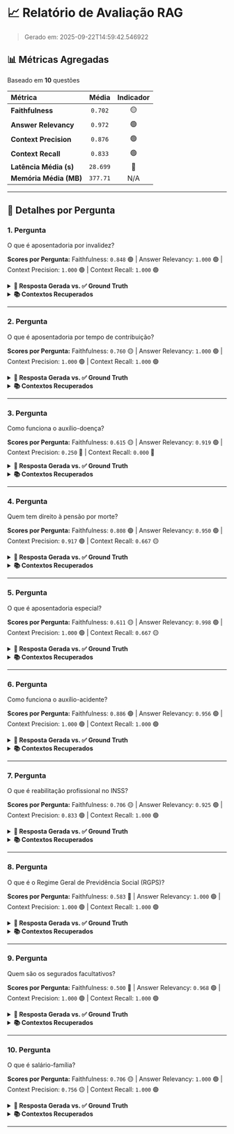 # 📈 Relatório de Avaliação RAG
> Gerado em: 2025-09-22T14:59:42.546922

## 📊 Métricas Agregadas
Baseado em **10** questões

| Métrica | Média | Indicador |
| :--- | :---: | :---: |
| **Faithfulness** | `0.702` | 🟡 |
| **Answer Relevancy** | `0.972` | 🟢 |
| **Context Precision** | `0.876` | 🟢 |
| **Context Recall** | `0.833` | 🟢 |
| **Latência Média (s)** | `28.699` | 🔴 |
| **Memória Média (MB)** | `377.71` | N/A |
---

## 🔬 Detalhes por Pergunta
### 1. Pergunta
O que é aposentadoria por invalidez?

**Scores por Pergunta:**
Faithfulness: `0.848` 🟢 | Answer Relevancy: `1.000` 🟢 | Context Precision: `1.000` 🟢 | Context Recall: `1.000` 🟢

<details>
<summary><strong>🤖 Resposta Gerada vs. ✅ Ground Truth</strong></summary>

**Resposta Gerada:**
> A Aposentadoria por Invalidez, também conhecida como Aposentadoria por Incapacidade Permanente, é um benefício concedido pelo INSS aos trabalhadores e segurados que sofrem de algum tipo de incapacidade permanente ou sem cura, que os impossibilite totalmente para qualquer trabalho ou atividade laborativa que lhes garanta a subsistência (Fonte: apostila_direito_previdenciario.pdf, Página: 40).
> 
> É o benefício concedido ao trabalhador que esteja incapaz de exercer qualquer atividade laborativa, por doença ou acidente, e que também não possa ser reabilitado em outra profissão, de acordo com a avaliação da perícia médica do INSS (Fonte: direito-previdenciario.pdf, Página: 16). A perícia médica do INSS considera o segurado total e definitivamente incapaz para o trabalho (Fonte: previdencia_social.pdf, Página: 10).
> 
> Conforme a base legal, a aposentadoria por invalidez, uma vez cumprida a carência exigida (quando for o caso), será devida ao segurado que, estando ou não em gozo de auxílio-doença, for considerado incapaz e insuscetível de reabilitação para o exercício de atividade que lhe garanta a subsistência, e ser-lhe-á paga enquanto permanecer nesta condição (Fonte: apostila_direito_previdenciario.pdf, Página: 40; Fonte: compilado.pdf, Página: 16).
> 
> **⚠️ Aviso Legal:** Esta resposta é gerada por uma inteligência artificial e baseia-se nos documentos fornecidos. Não constitui aconselhamento jurídico. Consulte sempre um profissional qualificado ou as fontes oficiais do governo para tomar decisões.

**Ground Truth:**
> A aposentadoria por invalidez, atualmente chamada de aposentadoria por incapacidade permanente, é o benefício concedido ao segurado do INSS que é considerado incapaz de forma total e definitiva para exercer qualquer atividade laboral, sem possibilidade de reabilitação em outra profissão. O benefício é integral e depende de avaliação médica pericial do INSS.
</details>

<details>
<summary><strong>📚 Contextos Recuperados</strong></summary>

- **Fonte:** `apostila_direito_previdenciario.pdf` (Página: 40)
> 44 
>  
>  
> 7.APOSENTADORIA 
> POR 
> INCAPACIDADE 
> PERMANENTE- 
> (APOSENTADORIA POR INVALIDEZ) 
>  
> A aposentadoria por incapacidade permanente tem como objetivo dar 
> suporte ao segurado do INSS que, como o próprio nome diz, está 
> incapacitado permanentemente para o labor. Em outras palavras, a 
> doença precisa ser irreversível. Este trabalhador terá o direito a pedir 
> esse tipo de aposentadoria caso se enquadre nos requisitos 
> solicitados. 
>  
> Conceito: 
>  
> A Aposentadoria por Invalidez ou Aposentadoria por Incapacidade Permanente, 
> é o benefício concedido pelo INSS aos trabalhadores e segurados que sofrem de 
> algum tipo de incapacidade permanente ou sem cura, que o impossibilite 
> totalmente para qualquer trabalho ou atividade laborativa que lhe garanta a sua 
> subsistência. 
>  
> Base Legal:  
> Arts. 42 a 47, da Seção V, da Subseção I, da Lei n.º 8.213/91. 
> Art. 42 A aposentadoria por invalidez, uma vez cumprida, quando for 
> o caso, a carência exigida, será devida ao segurado que, estando ou 
> não em gozo de auxílio-doença, for considerado incapaz e insusceptível 
> de reabilitação para o exercício de atividade que lhe garanta a 
> subsistência, e ser-lhe-á paga enquanto permanecer nesta condição. 
> §1ºA concessão de aposentadoria por invalidez dependerá da 
> verificação da condição de incapacidade mediante exame médico-
- **Fonte:** `previdencia_social.pdf` (Página: 10)
> 17
> Aposentadoria por invalidez
> Quando a perícia médica do INSS considera um segurado
> total e definitivamente incapaz para o trabalho – seja por mo-
> tivo de doença ou acidente – essa pessoa é aposentada por
> invalidez. Normalmente, o trabalhador recebe primeiro o auxí-
> lio-doença e, caso não tenha condições de retornar ao trabalho,
> tem direito à aposentadoria.
> O valor do benefício corresponde a 100% do salário-de-be-
> nefício, nunca inferior ao salário mínimo. O segurado especial
> (trabalhador rural) terá direito a um salário mínimo, se não contri-
> buiu facultativamente. O 13º salário (abono anual) é recebido com
> a renda mensal de novembro, paga no mês de dezembro.
> Quando o trabalhador necessita da assistência permanen-
> te de outra pessoa, sendo tal fato atestado pela perícia médi-
> ca, o valor da aposentadoria é aumentado em 25% a partir da
> data de entrada do requerimento.
> Para ter direito a essa aposentadoria, o segurado precisa
> ter contribuído para a Previdência Social por, no mínimo, 12
> meses, em caso de doença. Se a incapacidade for causada por
> acidente, não há carência.
> A doença ou lesão de que o segurado já for portador ao se
> filiar à Previdência Social não lhe dá direito ao benefício, salvo
> quando a incapacidade resultar do agravamento da enfermidade.
> O aposentado por invalidez deve passar por perícia médi-
> ca de dois em dois anos. A aposentadoria é suspensa quando
> o segurado recupera a capacidade e volta ao trabalho.
- **Fonte:** `direito-previdenciario.pdf` (Página: 16)
> É o benefício concedido ao trabalhador que esteja incapaz de 
> exercer qualquer atividade laborativa, por doença ou acidente, 
> e que também não possa ser reabilitado em outra profissão, de 
> acordo com a avaliação da perícia médica do INSS. Não tem direito 
> à aposentadoria por invalidez quem, ao se filiar à Previdência Social, 
> já tiver doença ou lesão que geraria o benefício, a não ser quando a 
> incapacidade resultar no agravamento da enfermidade.
> Além da incapacidade total e permanente para desenvolver qualquer 
> atividade laborativa, constatado por perícia médica, o trabalhador 
> tem que contribuir para a Previdência Social por no mínimo 12 
> meses. Esse prazo não será exigido em caso de acidente de qualquer 
> natureza ou de doença profissional ou do trabalho, desde que o 
> acidente ou doença ocorram após a filiação à Previdência Social.
> O valor da aposentadoria por invalidez corresponde a 100% do 
> salário benefício.
> O segurado especial (trabalhador rural) terá direito a 1 salário 
> mínimo, senão contribuiu facultativamente.
> 27.	Quais são os 
> requisitos que tenho que 
> cumprir para ter direito a 
> este benefício?
> 26.	O que é aposentadoria 
> por invalidez?
- **Fonte:** `compilado.pdf` (Página: 16)
> Seção V
> Dos Benefícios
> Subseção I
> Da Aposentadoria por Invalidez
>         Art. 42. A aposentadoria por invalidez, uma vez cumprida, quando for o caso, a carência exigida, será devida ao
> segurado que, estando ou não em gozo de auxílio-doença, for considerado incapaz e insusceptível de reabilitação para o
> exercício de atividade que lhe garanta a subsistência, e ser-lhe-á paga enquanto permanecer nesta condição.
>         § 1º A concessão de aposentadoria por invalidez dependerá da verificação da condição de incapacidade mediante
> exame médico-pericial a cargo da Previdência Social, podendo o segurado, às suas expensas, fazer-se acompanhar de
> médico de sua confiança.
>         § 1º-A. O exame médico-pericial previsto no § 1º deste artigo poderá ser realizado com o uso de tecnologia de
> telemedicina ou por análise documental conforme situações e requisitos definidos em regulamento.     (Incluído pela
> Lei nº 14.724, de 2023)
>         § 2º A doença ou lesão de que o segurado já era portador ao filiar-se ao Regime Geral de Previdência Social não lhe
> conferirá direito à aposentadoria por invalidez, salvo quando a incapacidade sobrevier por motivo de progressão ou
> 13/09/2025, 12:37
> L8213compilado
> https://www.planalto.gov.br/ccivil_03/leis/L8213compilado.htm
> 17/42
- **Fonte:** `direito-previdenciario.pdf` (Página: 12)
> Aposentadoria por idade
> Todos os segurados
> Aposentadoria por invalidez
> Todos os segurados
> Aposentadoria por
> tempo de contribuição
> Todos os segurados
> Aposentadoria especial
> Empregado, exceto o doméstico; trabalhador avulso e contribuinte indivi­
> dual quando cooperado filiado à cooperativa de trabalho ou produção.
> Auxílio-doença
> Todos os segurados
> Auxílio-acidente
> Empregado urbano e rural (empresa), empregado doméstico, trabalhador 
> avulso e segurado especial
> Auxílio-reclusão
> Dependentes do segurado do INSS preso em regime fechado ou semiaber­
> to, durante o período de reclusão ou detenção, cujo último salário recebi­
> do pelo trabalhador esteja dentro do limite previsto pela legislação.
> Pensão por morte
> Dependentes do segurado
> Salário-maternidade
> Todas as seguradas e os segurados que afastam de sua atividade, por 
> motivo de nascimento de filho, aborto não criminoso, adoção ou guarda 
> judicial para fins de adoção.
> Salário-família
> o empregado (inclusive o doméstico), o trabalhador avulso, o aposentado 
> por invalidez e o aposentado por idade que tenha renda menor ao valor 
> definido anualmente pelo Ministério da Previdência Social e que tenha 
> filho menor de 14 anos ou inválido. Caso a mãe e o pai sejam segurados, 
> ambos podem receber o benefício.
> Reabilitação profissional
> Todos os segurados
> 21.	Quais são os 
> benefícios da Previdência 
> social e quem tem direito?
</details>

---

### 2. Pergunta
O que é aposentadoria por tempo de contribuição?

**Scores por Pergunta:**
Faithfulness: `0.760` 🟡 | Answer Relevancy: `1.000` 🟢 | Context Precision: `1.000` 🟢 | Context Recall: `1.000` 🟢

<details>
<summary><strong>🤖 Resposta Gerada vs. ✅ Ground Truth</strong></summary>

**Resposta Gerada:**
> A aposentadoria por tempo de contribuição é o benefício pago aos segurados da previdência social, independente da idade, que comprovem carência (180 meses) e o tempo mínimo de contribuição exigido por lei (35 anos para homem e 30 anos para mulher), podendo ser integral ou proporcional, com ou sem incidência do fator previdenciário. Na legislação atual, não há idade mínima para que o trabalhador solicite o benefício. (Fonte: direito-previdenciario.pdf, Página: 19)
> 
> É também definida como o benefício concedido nos termos da Lei ao trabalhador segurado pelo Regime Geral da Previdência Social (RGPS) que leva em consideração o tempo que o mesmo efetivamente contribuiu para a Previdência Social. É devido ao cidadão que comprovar o tempo total de 35 anos de contribuição, se homem, ou 30 anos de contribuição, se mulher. (Fonte: apostila_direito_previdenciario.pdf, Página: 16)
> 
> **⚠️ Aviso Legal:** Esta resposta é gerada por uma inteligência artificial e baseia-se nos documentos fornecidos. Não constitui aconselhamento jurídico. Consulte sempre um profissional qualificado ou as fontes oficiais do governo para tomar decisões.

**Ground Truth:**
> A aposentadoria por tempo de contribuição é o benefício pago aos segurados da previdência social, independente da idade, que comprovem carência (180 meses) e o tempo mínimo de contribuição exigido por lei (35 anos homem e 30 anos mulher), podendo ser integral ou proporcional, com ou sem incidência do fator previdenciário. Na legislação atual não há idade mínima para que o trabalhador solicite o benefício.
</details>

<details>
<summary><strong>📚 Contextos Recuperados</strong></summary>

- **Fonte:** `direito-previdenciario.pdf` (Página: 19)
> A aposentadoria por tempo de contribuição é o benefício pago 
> aos segurados da previdência social, independente da idade, que 
> comprovem carência (180 meses) e o tempo mínimo de contribuição 
> exigido por lei (35 anos homem e 30 anos mulher), podendo ser integral 
> ou proporcional, com ou sem incidência do fator previdenciário. Na 
> legislação atual não há idade mínima para que o trabalhador solicite 
> o benefício.
> O Fator Previdenciário é um índice aplicável na renda mensal inicial 
> da aposentadoria por tempo de contribuição. Foi criado pela Lei 
> 9.876/99 e apresenta uma fórmula complexa que leva em conta o 
> tempo de contribuição, a idade e a expectativa de vida no momento 
> da aposentadoria. Após todos os cálculos e definição do salário de 
> benefício, multiplica-se o resultado pelo Fator Previdenciário. Se o 
> índice for menor que 1, funcionará como um redutor do benefício; se 
> o índice for maior que 1, funcionará como um majorador do benefício. 
> O resultado desta fórmula, na maioria das vezes gera uma inegável 
> redução na aposentadoria do brasileiro.
> 30. O que é 
> aposentadoria por tempo 
> de contribuição?
> 31.	O que é fator 
> previdenciário?
- **Fonte:** `apostila_direito_previdenciario.pdf` (Página: 16)
> 20 
>  
>  
> Por fim, também não há mais o descarte dos 20% menores salários de 
> contribuição. E isso acaba prejudicando a própria média salarial. 
>  
> 4.APOSENTADORIA POR TEMPO DE CONTRIBUIÇÃO 
>  
> A aposentadoria por tempo de contribuição é o benefício concedido nos termos 
> da Lei ao trabalhador segurado pelo Regime Geral da Previdência Social (RGPS) 
> o qual leva em consideração o tempo que o mesmo efetivamente contribuiu 
> para a Previdência Social.  
> Benefício devido ao cidadão que comprovar o tempo total de 35 anos de 
> contribuição, se homem, ou 30 anos de contribuição, se mulher.
- **Fonte:** `apostila_direito_previdenciario.pdf` (Página: 20)
> 24 
>  
>  
> Para haver um equilíbrio entre as aposentadorias existentes, o governo passou 
> a somar o tempo de contribuição do trabalhador com a idade que ele tiver, dessa 
> forma, você consegue a aposentadoria de forma integral.  
>  
>  
> Tabela de Pontuação 
>  
> Como funciona a aposentadoria por pontos?  
> Agora, sabemos que a aposentadoria por pontos é a soma simples da idade do 
> trabalhador e o tempo de contribuição.  
> Com a reforma, houve algumas mudanças na aposentadoria, então, a 
> quantidade de pontos varia conforme quando você cumpriu os requisitos 
> necessários.
- **Fonte:** `direito-previdenciario.pdf` (Página: 21)
> A aposentadoria por tempo de contribuição, aposentadoria por idade 
> ou aposentadoria especial são irreversíveis e irrenunciáveis: depois 
> que receber o primeiro pagamento, sacar o PIS ou o FGTS (o que ocorrer 
> primeiro), o segurado não poderá desistir do benefício. O trabalhador 
> não precisa sair do emprego para requerer a aposentadoria.
> 34.  Meu benefício 
> foi concedido posso 
> cancelar ou desistir 
> desta aposentadoria?
> A aposentadoria por tempo de contribuição para os professores que 
> comprovarem exclusivamente tempo de efetivo exercício de magistério 
> na educação básica, bem como em cursos de formação autorizados e 
> reconhecidos pelos Órgãos competentes do poder Executivo, Federal, 
> Estadual, Municipal ou do Distrito Federal, após completarem 30 anos 
> se homem, e 25 anos se mulher, independentemente da idade e desde 
> que cumprida a carência exigida para o benefício. Assim, eles têm 
> acrescido 5 pontos à soma da idade com o tempo de contribuição.
> 33.	 E como funciona 
> a aposentadoria dos 
> professores?
- **Fonte:** `apostila_direito_previdenciario.pdf` (Página: 10)
> 14 
>  
>  
> 3.APOSENTADORIA POR IDADE 
>  
> A aposentadoria por idade pode ser definida como o benefício concedido aos 
> segurados do INSS quando atingem uma idade pré-determinada para a 
> aposentadoria de acordo com a legislação previdenciária. 
> Antes da reforma era necessário cumprir a idade de 65 anos homens e 60 anos 
> mulheres, e 15 anos (180 meses) de contribuição. 
> Após a reforma essa idade mudou para 65 homens e 62 mulheres. 
> Portanto, quem cumpriu os requisitos da idade antes da reforma entrar em vigor 
> pode se aposentar com base na idade de 65 homens e 60 mulheres, quem 
> ingressou depois deve cumprir a nova idade. 
> Aqueles que se encontravam no trabalho antes da reforma e ainda não haviam 
> atingido os requisitos para a aposentadoria devem se submeter às novas regras 
> de transição. 
>  
> Quem tem direito à aposentadoria por idade? 
> Os segurados urbanos devem cumprir dois requisitos para ter direito à 
> aposentarem-se por Idade, que são: 
>  -idade + período de carência ou número de contribuições (mínimo de 180 
> meses). 
> Além dos trabalhadores que já haviam cumprido os requisitos anteriores, como 
> já dito, os que estavam trabalhando e ainda não tinham cumprido os requisitos 
> para a aposentadoria, terão que cumprir as seguintes regras de transição: 
> • 
> HOMENS = 65 anos de idade e 15 anos de tempo de contribuição. 
> • 
> MULHERES = 60 anos de idade +6 meses por ano, a partir de 2020, até atingir 62 anos 
> de idade, lá em 2023, e 15 anos de tempo de contribuição. 
> • 
> IMPORTANTE! ESSES REQUISITOS SERÃO APLICADOS AOS SEGURADOS FILIADOS AO 
> RGPS ANTES DA EC- 103/2019.
</details>

---

### 3. Pergunta
Como funciona o auxílio-doença?

**Scores por Pergunta:**
Faithfulness: `0.615` 🟡 | Answer Relevancy: `0.919` 🟢 | Context Precision: `0.250` 🔴 | Context Recall: `0.000` 🔴

<details>
<summary><strong>🤖 Resposta Gerada vs. ✅ Ground Truth</strong></summary>

**Resposta Gerada:**
> O auxílio-doença é um benefício pago ao segurado que é acometido por doença ou acidente de trabalho que o torne temporariamente incapaz para o seu trabalho habitual (Fonte: direito-previdenciario.pdf, Página: 24).
> 
> Para ter direito ao auxílio-doença, é necessário cumprir a carência mínima de 12 contribuições mensais, ter qualidade de segurado e que a incapacidade seja total ou parcial para o trabalho (Fonte: direito-previdenciario.pdf, Página: 24).
> 
> Este benefício pode ser solicitado pela Internet, no site www.previdencia.gov.br (Fonte: previdencia_social.pdf, Página: 22).
> 
> **⚠️ Aviso Legal:** Esta resposta é gerada por uma inteligência artificial e baseia-se nos documentos fornecidos. Não constitui aconselhamento jurídico. Consulte sempre um profissional qualificado ou as fontes oficiais do governo para tomar decisões.

**Ground Truth:**
> O auxílio-doença, atualmente denominado benefício por incapacidade temporária, é pago ao segurado do INSS que fica temporariamente incapaz para o trabalho em razão de doença ou acidente. Exige carência mínima de 12 contribuições mensais, salvo nos casos de acidente de qualquer natureza ou doenças especificadas em lei. A concessão depende de perícia médica do INSS e o valor é calculado com base no histórico de contribuições do trabalhador.
</details>

<details>
<summary><strong>📚 Contextos Recuperados</strong></summary>

- **Fonte:** `previdencia_social.pdf` (Página: 22)
> 29
> Alguns benefícios podem ser solicitados pela Internet
> (www.previdencia.gov.br). São eles: salário-maternidade, pensão
> por morte e auxílio-doença.
> Documentos necessários
> para solicitar benefícios
> O trabalhador deve apresentar documentos específicos
> para cada tipo de benefício. Contudo, existem documentos
> básicos que são exigidos em todos os casos:
> • Documento de identificação do segurado
> (Carteira de Identidade, Carteira de Trabalho
> ou outro documento oficial)
> • Carteira de Trabalho ou outro documento
> que comprove o exercício da atividade
> • Título de Eleitor, Certidão de Nascimento ou
> de Casamento
> • CPF
> • PIS/PASEP
> • Procuração (se for o caso)
> Para saber quais são os documentos necessários para
> cada tipo de benefício, ligue para 0800-78-0191 ou acesse
> www.previdencia.gov.br/segurado.asp.
- **Fonte:** `compilado.pdf` (Página: 9)
> a) na execução de ordem ou na realização de serviço sob a autoridade da empresa;
>         b) na prestação espontânea de qualquer serviço à empresa para lhe evitar prejuízo ou proporcionar proveito;
>         c) em viagem a serviço da empresa, inclusive para estudo quando financiada por esta dentro de seus planos para
> melhor capacitação da mão-de-obra, independentemente do meio de locomoção utilizado, inclusive veículo de
> propriedade do segurado;
> 13/09/2025, 12:37
> L8213compilado
> https://www.planalto.gov.br/ccivil_03/leis/L8213compilado.htm
> 10/42
- **Fonte:** `compilado.pdf` (Página: 32)
> Parágrafo único. Prescreve em cinco anos, a contar da data em que deveriam ter sido pagas, toda e qualquer ação
> para haver prestações vencidas ou quaisquer restituições ou diferenças devidas pela Previdência Social, salvo o direito
> dos menores, incapazes e ausentes, na forma do Código Civil.         (Incluído pela Lei nº 9.528, de 1997)
>         Art. 103-A.  O direito da Previdência Social de anular os atos administrativos de que decorram efeitos favoráveis
> para os seus beneficiários decai em dez anos, contados da data em que foram praticados, salvo comprovada má-fé.        
> (Incluído pela Lei nº 10.839, de 2004)  
>                §  1o    No caso de efeitos patrimoniais contínuos, o prazo decadencial contar-se-á da percepção do primeiro
> pagamento.        (Incluído pela Lei nº 10.839, de 2004)
>                §  2o    Considera-se exercício do direito de anular qualquer medida de autoridade administrativa que importe
> impugnação à validade do ato.         (Incluído pela Lei nº 10.839, de 2004)  
>         Art. 104. As ações referentes à prestação por acidente do trabalho prescrevem em 5 (cinco) anos, observado o
> disposto no art. 103 desta Lei, contados da data:
>         I - do acidente, quando dele resultar a morte ou a incapacidade temporária, verificada esta em perícia médica a
> cargo da Previdência Social; ou
>         II - em que for reconhecida pela Previdência Social, a incapacidade permanente ou o agravamento das seqüelas do
> acidente.
>                Art.  105. A apresentação de documentação incompleta não constitui motivo para recusa do requerimento de
> benefício.
> Art. 106.  A comprovação do exercício de atividade rural será feita, complementarmente à autodeclaração de que
> trata o § 2º e ao cadastro de que trata o § 1º, ambos do art. 38-B desta Lei, por meio de, entre outros:   (Redação dada
> pela Lei nº 13.846, de 2019)
>         I – contrato individual de trabalho ou Carteira de Trabalho e Previdência Social;        (Redação dada pela Lei nº
> 11.718, de 2008)
- **Fonte:** `direito-previdenciario.pdf` (Página: 24)
> Quando a soma dos tempos de atividade especial do trabalhador 
> não for suficiente para a concessão de aposentadoria especial, o 
> segurado poderá usar o tempo trabalhado em atividade especial 
> como período comum, para a concessão de qualquer benefício.
> Esse tempo de atividade especial deverá ser convertido para 
> atividade comum mediante aplicação de um multiplicador, que varia 
> de acordo com o sexo do beneficiário e o tipo da atividade especial 
> desenvolvida.
> Auxílio- doença é um benefício pago ao segurado acometido por 
> doença ou acidente de trabalho que o torne temporariamente 
> incapaz para o seu trabalho habitual.
> Para ter direito ao auxílio doença é necessário que tenha cumprido 
> a carência mínima de 12 contribuições mensais, ter qualidade de 
> segurado e que a incapacidade seja total ou parcial para o trabalho.
> 39.	
> O que é
> auxílio-doença?
- **Fonte:** `apostila_direito_previdenciario.pdf` (Página: 46)
> 50 
>  
>  
> REQUISITOS PARA TER ACESSO AO BENEFÍCIO: 
>  
> -Estar contribuindo para o INSS ou, estar no período de graça. 
> -Ter sofrido acidente ou, então, adquirido doença de qualquer natureza, 
> relacionados ou não ao trabalho; 
> -Redução parcial e permanente da capacidade para o trabalho; 
> -Relação entre o acidente sofrido e a redução da capacidade laboral, o chamado 
> nexo causal. 
>  
> Observação: Não há necessidade de cumprir período de carência para ter direito 
> ao Auxílio- Acidente. 
>  
>  
> Fora os acidentes de trabalho, as doenças adquiridas ao longo do tempo e 
> decorrentes do trabalho também irão garantir o direito ao Auxílio-Acidente. 
> A Lesão por Esforço Repetitivo (LER) é um exemplo clássico de doença do 
> trabalho.
</details>

---

### 4. Pergunta
Quem tem direito à pensão por morte?

**Scores por Pergunta:**
Faithfulness: `0.808` 🟢 | Answer Relevancy: `0.950` 🟢 | Context Precision: `0.917` 🟢 | Context Recall: `0.667` 🟡

<details>
<summary><strong>🤖 Resposta Gerada vs. ✅ Ground Truth</strong></summary>

**Resposta Gerada:**
> Os segurados que contribuem para a Previdência Social têm o direito de deixar uma pensão por morte aos seus dependentes (Fonte: apostila_direito_previdenciario.pdf, Página: 54). A pensão por morte é um benefício voltado para o amparo da família do trabalhador, desde que ele tivesse a qualidade de segurado na data do óbito e que as condições de dependência em relação ao segurado falecido sejam comprovadas (Fonte: direito-previdenciario.pdf, Página: 31).
> 
> Têm direito a esse benefício, nesta ordem:
> *   O marido, a mulher ou o(a) companheiro(a).
> *   Filho não emancipado e menor de 21 anos ou inválido de qualquer idade.
> *   Pai ou mãe.
> *   Irmão menor de 21 anos ou incapaz para o trabalho de qualquer idade.
> 
> O cônjuge divorciado ou separado judicialmente, os pais e os irmãos precisam provar a dependência econômica em relação ao segurado. A invalidez do dependente deverá ser comprovada pela perícia médica da Previdência Social (Fonte: previdencia_social.pdf, Página: 11).
> 
> **⚠️ Aviso Legal:** Esta resposta é gerada por uma inteligência artificial e baseia-se nos documentos fornecidos. Não constitui aconselhamento jurídico. Consulte sempre um profissional qualificado ou as fontes oficiais do governo para tomar decisões.

**Ground Truth:**
> A pensão por morte é o benefício pago pelo INSS aos dependentes do segurado falecido, aposentado ou não. Os principais dependentes são: cônjuge, companheiro(a), filhos menores de 21 anos ou inválidos/deficientes, e em alguns casos pais e irmãos que comprovem dependência econômica. O valor e a duração do benefício variam conforme a idade e condição do dependente, bem como o tempo de contribuição do segurado.
</details>

<details>
<summary><strong>📚 Contextos Recuperados</strong></summary>

- **Fonte:** `apostila_direito_previdenciario.pdf` (Página: 54)
> 58 
>  
>  
> 10.PENSÃO POR MORTE. 
>  
>  
>  
> Os segurados que contribuem para a Previdência Social têm o direito de deixar 
> uma pensão por morte aos seus dependentes.  
> Esse benefício envolve diversas regras e diferentes valores. 
>  
> Conceito: 
>  
> A pensão por morte é um benefício previdenciário pago pelo INSS (Instituto 
> Nacional do Seguro Social) aos dependentes de um trabalhador que morreu ou 
> que teve sua morte declarada pela Justiça, como ocorre em casos de 
> desaparecimento.  
> Vale tanto para quem já era aposentado quanto para quem ainda não era. 
>  
> Quem tem direito à pensão por morte?
- **Fonte:** `previdencia_social.pdf` (Página: 11)
> 18
> Pensão por morte
> Quando um trabalhador que contribui para a Previdência
> Social morre, a sua família recebe pensão por morte. Têm di-
> reito a esse benefício, nesta ordem, o marido, a mulher ou o(a)
> companheiro(a); filho não emancipado e menor de 21 anos ou
> inválido de qualquer idade; pai ou mãe; irmão menor de 21
> anos ou incapaz para o trabalho de qualquer idade.
> O cônjuge divorciado ou separado judicialmente, os pais
> e os irmãos precisam provar a dependência econômica em
> relação ao segurado. A invalidez do dependente deverá ser
> comprovada pela perícia médica da Previdência Social.
> O valor do benefício corresponde à aposentadoria que o
> segurado recebia ou teria o direito de receber caso se aposen-
> tasse por invalidez. A pensão deixada por trabalhadores rurais
> é de um salário mínimo. Não há carência para a concessão de
> pensão por morte, bastando que se comprove a qualidade de
> segurado.
> Se o trabalhador tiver mais de um dependente, a pensão
> é repartida em partes iguais entre todos. O benefício deixa de
> ser pago quando o pensionista morre, quando se emancipa ou
> completa 21 anos (no caso de filhos ou irmãos do segurado)
> ou quando acaba a invalidez (no caso de pensionista inválido).
> Quando um dependente perde o direito ao benefício, a sua
> parte é dividida entre os demais.
> A pensão por morte é devida a partir da data do falecimen-
> to do segurado, quando requerida até 30 dias após o falecimen-
> to; a partir da data de entrada do requerimento, quando solici-
> tada fora desse prazo; ou, em caráter provisório, a partir da
> decisão judicial, no caso da morte presumida do segurado.
- **Fonte:** `previdencia_social.pdf` (Página: 12)
> 19
> A pensão poderá ser concedida por morte presumida nos
> casos de desaparecimento do segurado em catástrofe, acidente
> ou desastre. Serão aceitos como prova do desaparecimento:
> boletim de ocorrência da Polícia, documento confirmando a pre-
> sença do segurado no local do desastre, noticiário dos meios de
> comunicação e outros semelhantes. Nesse caso, quem recebe a
> pensão terá de apresentar, de seis em seis meses, documento
> informando sobre o andamento do processo de desapareci-
> mento, até que seja emitida a certidão de óbito.
> Auxílio-doença
> Quando um comprometimento físico ou mental impede o
> segurado de trabalhar por mais de 15 dias seguidos, ele tem
> direito ao auxílio-doença. Para o empregado com carteira assi-
> nada, o benefício é devido a partir do 16º dia de impedimento,
> arcando a empresa com o pagamento dos primeiros 15 dias. O
> empregado doméstico e os demais segurados recebem da Pre-
> vidência Social desde o primeiro dia do impedimento.
> Para ter direito a esse benefício, o trabalhador deverá ter
> contribuído para a Previdência Social por, no mínimo, 12 me-
> ses. A carência não será exigida em caso de acidente de qual-
> quer natureza (no trabalho ou fora do trabalho) ou quando o
> segurado, após se filiar à Previdência Social, contrair alguma
> das doenças ou afecções especificadas na legislação.
> Quando o trabalhador perde a qualidade de segurado, é
> necessário que comprove pelo menos quatro novas contribui-
> ções para que as contribuições antigas sejam somadas, até
> completar o total das contribuições exigidas.
- **Fonte:** `direito-previdenciario.pdf` (Página: 31)
> Pensão por morte é um benefício voltado exclusivamente para o 
> amparo da família do trabalhador, quando ele morre, desde que, na 
> data do óbito tinha a qualidade de segurado. Devem ser comprovadas 
> as condições de dependência em relação ao segurado falecido. Não 
> há tempo mínimo de contribuição.
> 50. O que é pensão por 
> morte?
> Sim. Para a manutenção do auxílio reclusão é necessário que os 
> dependentes apresentem à previdência social, de 3 em 3 meses o 
> atestado de permanência carcerária.
> O benefício é cassado em caso de fuga, liberdade condicional, 
> transferência para prisão albergue ou cumprimento da pena em 
> regime aberto e pela morte do dependente.
> Se o segurado passará receber auxílio doença ou aposentadoria, 
> poderá optar pelo benefício mais vantajoso.
> 49.	Existe alguma 
> exigência legal para a 
> manutenção do auxílio-
> reclusão?
- **Fonte:** `compilado.pdf` (Página: 32)
> Parágrafo único. Prescreve em cinco anos, a contar da data em que deveriam ter sido pagas, toda e qualquer ação
> para haver prestações vencidas ou quaisquer restituições ou diferenças devidas pela Previdência Social, salvo o direito
> dos menores, incapazes e ausentes, na forma do Código Civil.         (Incluído pela Lei nº 9.528, de 1997)
>         Art. 103-A.  O direito da Previdência Social de anular os atos administrativos de que decorram efeitos favoráveis
> para os seus beneficiários decai em dez anos, contados da data em que foram praticados, salvo comprovada má-fé.        
> (Incluído pela Lei nº 10.839, de 2004)  
>                §  1o    No caso de efeitos patrimoniais contínuos, o prazo decadencial contar-se-á da percepção do primeiro
> pagamento.        (Incluído pela Lei nº 10.839, de 2004)
>                §  2o    Considera-se exercício do direito de anular qualquer medida de autoridade administrativa que importe
> impugnação à validade do ato.         (Incluído pela Lei nº 10.839, de 2004)  
>         Art. 104. As ações referentes à prestação por acidente do trabalho prescrevem em 5 (cinco) anos, observado o
> disposto no art. 103 desta Lei, contados da data:
>         I - do acidente, quando dele resultar a morte ou a incapacidade temporária, verificada esta em perícia médica a
> cargo da Previdência Social; ou
>         II - em que for reconhecida pela Previdência Social, a incapacidade permanente ou o agravamento das seqüelas do
> acidente.
>                Art.  105. A apresentação de documentação incompleta não constitui motivo para recusa do requerimento de
> benefício.
> Art. 106.  A comprovação do exercício de atividade rural será feita, complementarmente à autodeclaração de que
> trata o § 2º e ao cadastro de que trata o § 1º, ambos do art. 38-B desta Lei, por meio de, entre outros:   (Redação dada
> pela Lei nº 13.846, de 2019)
>         I – contrato individual de trabalho ou Carteira de Trabalho e Previdência Social;        (Redação dada pela Lei nº
> 11.718, de 2008)
</details>

---

### 5. Pergunta
O que é aposentadoria especial?

**Scores por Pergunta:**
Faithfulness: `0.611` 🟡 | Answer Relevancy: `0.998` 🟢 | Context Precision: `1.000` 🟢 | Context Recall: `0.667` 🟡

<details>
<summary><strong>🤖 Resposta Gerada vs. ✅ Ground Truth</strong></summary>

**Resposta Gerada:**
> A Aposentadoria Especial é o benefício previdenciário concedido ao trabalhador que exerce suas atividades laborais exposto a agentes nocivos, que podem causar algum prejuízo à sua saúde e integridade física ao longo do tempo. O benefício não sofre incidência do Fator Previdenciário (Fonte: apostila_direito_previdenciario.pdf, Página: 23).
> 
> Esse benefício é concedido às pessoas que trabalham em condições prejudiciais à saúde ou à integridade física (Fonte: previdencia_social.pdf, Página: 8).
> 
> **⚠️ Aviso Legal:** Esta resposta é gerada por uma inteligência artificial e baseia-se nos documentos fornecidos. Não constitui aconselhamento jurídico. Consulte sempre um profissional qualificado ou as fontes oficiais do governo para tomar decisões.

**Ground Truth:**
> A aposentadoria especial é o benefício concedido ao segurado que trabalhou exposto a condições prejudiciais à saúde ou à integridade física (como agentes químicos, físicos ou biológicos) durante 15, 20 ou 25 anos, conforme a atividade exercida. Esse benefício possibilita aposentadoria com tempo reduzido de contribuição, em razão da nocividade do ambiente de trabalho. Atualmente, após a reforma da previdência, podem existir regras de transição e sistema de pontos.
</details>

<details>
<summary><strong>📚 Contextos Recuperados</strong></summary>

- **Fonte:** `apostila_direito_previdenciario.pdf` (Página: 23)
> 27 
>  
>  
> 5.APOSENTADORIA ESPECIAL 
>  
> O que é a Aposentadoria Especial? 
>  
> A Aposentadoria Especial é o benefício previdenciário concedido ao trabalhador 
> que exerce suas atividades laborais exposto a agentes nocivos, que podem 
> causar algum prejuízo à sua saúde e integridade física ao longo do tempo. 
> O benefício não sofre incidência do Fator Previdenciário. 
>  
> Quem tem direito à Aposentadoria Especial? 
>  
> Todo trabalhador que comprovar que exerceu atividades laborativas com 
> exposição a algum agente nocivo definido pela legislação em vigor à época do 
> trabalho realizado, poderá fazer jus à Aposentadoria Especial. 
>  
> Requisitos da Aposentadoria Especial: 
>  
> -Exposição à Agentes Nocivos definidos em lei à época do exercício da atividade 
> laborativa; 
> -Carência; 
> -Tempo de Contribuição 
>  
> Da Carência: 
> A carência mínima exigida para a concessão do benefício é de 180 contribuições. 
> O trabalhador precisa também exercer sua atividade com exposição à agentes 
> nocivos por um determinado período de tempo. 
> O tempo de contribuição necessário pode ser:
- **Fonte:** `previdencia_social.pdf` (Página: 8)
> 15
> Aposentadoria especial
> Esse benefício é concedido às pessoas que trabalham em
> condições prejudiciais à saúde ou à integridade física. Para ter
> direito à aposentadoria especial, o trabalhador deverá com-
> provar a efetiva exposição a agentes químicos, físicos, biológi-
> cos ou à associação de agentes nocivos durante 15, 20 ou 25
> anos, dependendo do fator de risco envolvido.
> A perda da qualidade de segurado não é considerada para
> a concessão dessa aposentadoria, desde que cumpridos os de-
> mais requisitos.
> O benefício é concedido apenas aos trabalhadores com car-
> teira assinada (exceto os empregados domésticos), trabalhadores
> avulsos e contribuintes individuais filiados a uma cooperativa.
> O valor da aposentadoria especial corresponde a 100%
> do salário-de-benefício, não podendo ser inferior ao salário
> mínimo, com direito a 13º salário (abono anual), recebido com
> a renda mensal de novembro, paga no mês de dezembro.
> Para ter direito ao benefício, o trabalhador inscrito a par-
> tir de 25/7/1991 deverá comprovar no mínimo 180 contribui-
> ções mensais. Para os inscritos antes dessa data, a carência é
> de 138 contribuições em 2004 e seis a mais para cada ano, até
> 180 em 2011.
> A relação dos agentes nocivos químicos, físicos, biológi-
> cos e da associação de agentes prejudiciais à saúde ou à inte-
> gridade física que dão direito à aposentadoria especial consta
> do Anexo IV do Regulamento da Previdência Social.
> A comprovação da efetiva exposição a esses agentes deve
> ser feita em formulário denominado Perfil Profissiográfico
> Previdenciário (PPP), preenchido pela empresa com base em
- **Fonte:** `apostila_direito_previdenciario.pdf` (Página: 21)
> 25 
>  
>  
> Requisitos básicos: 
>   
> - Homem: 99 pontos + 1 ponto por ano, a partir de 2022- até o limite de 105 
> pontos- com, pelo menos, 35 anos de contribuição; 
> -Mulher: 89 pontos + 1 ponto por ano, a partir de 2022- até o limite de 100 
> pontos- com, pelo menos, 30 anos de contribuição. 
>  
> Se você completou 96/86 pontos (homem/mulher) até o dia 12/11/2019 com, 
> no mínimo 35/30 anos de contribuição (homem/mulher), você tem direito a 
> Aposentadoria por Pontos. 
>   
> Se você completou 96/86 pontos (homem/mulher) a partir do dia 13/11/2019 
> até 31/12/2019, também tem direito, mas, nesse caso, o que vai mudar é a 
> forma do cálculo.  
> Caso você não reuniu os pontos necessários até o dia 31/12/2019, você entrará 
> no aumento progressivo dos pontos trazidos pela Reforma.  
> Em 2020, a cada ano, passou a aumentar 1 ponto no requisito desta 
> aposentadoria. O limite para mulheres é 100 pontos e para os homens 105. 
>  
> Vamos dar um exemplo para simplificar mais ainda: 
> Ex.: Em fevereiro de 2021, Paula tinha 56 anos e 30 anos de contribuição.  
> Na soma, ela possui 86 pontos, mas como ela completou essa pontuação 
> somente em fevereiro de 2021, ela ainda não tem direito a Aposentadoria por 
> Pontos. 
> Observando a tabela, em 2021, a pontuação mínima que ela deverá ter é 88. 
> Nesse caso, ela terá direito a Aposentadoria por Pontos somente em 2023, com 
> 58 anos e 32 anos de contribuição, totalizando 90 pontos, o mínimo necessário 
> para ter acesso ao benefício naquele ano.
- **Fonte:** `apostila_direito_previdenciario.pdf` (Página: 10)
> 14 
>  
>  
> 3.APOSENTADORIA POR IDADE 
>  
> A aposentadoria por idade pode ser definida como o benefício concedido aos 
> segurados do INSS quando atingem uma idade pré-determinada para a 
> aposentadoria de acordo com a legislação previdenciária. 
> Antes da reforma era necessário cumprir a idade de 65 anos homens e 60 anos 
> mulheres, e 15 anos (180 meses) de contribuição. 
> Após a reforma essa idade mudou para 65 homens e 62 mulheres. 
> Portanto, quem cumpriu os requisitos da idade antes da reforma entrar em vigor 
> pode se aposentar com base na idade de 65 homens e 60 mulheres, quem 
> ingressou depois deve cumprir a nova idade. 
> Aqueles que se encontravam no trabalho antes da reforma e ainda não haviam 
> atingido os requisitos para a aposentadoria devem se submeter às novas regras 
> de transição. 
>  
> Quem tem direito à aposentadoria por idade? 
> Os segurados urbanos devem cumprir dois requisitos para ter direito à 
> aposentarem-se por Idade, que são: 
>  -idade + período de carência ou número de contribuições (mínimo de 180 
> meses). 
> Além dos trabalhadores que já haviam cumprido os requisitos anteriores, como 
> já dito, os que estavam trabalhando e ainda não tinham cumprido os requisitos 
> para a aposentadoria, terão que cumprir as seguintes regras de transição: 
> • 
> HOMENS = 65 anos de idade e 15 anos de tempo de contribuição. 
> • 
> MULHERES = 60 anos de idade +6 meses por ano, a partir de 2020, até atingir 62 anos 
> de idade, lá em 2023, e 15 anos de tempo de contribuição. 
> • 
> IMPORTANTE! ESSES REQUISITOS SERÃO APLICADOS AOS SEGURADOS FILIADOS AO 
> RGPS ANTES DA EC- 103/2019.
- **Fonte:** `compilado.pdf` (Página: 27)
> maternidade, de aposentadoria ou de abono de permanência em serviço.   (Redação dada pela Lei nº 13.846, de 2019)
> § 1º O requerimento do auxílio-reclusão será instruído com certidão judicial que ateste o recolhimento efetivo à
> prisão, e será obrigatória a apresentação de prova de permanência na condição de presidiário para a manutenção do
> benefício.  (Incluído pela Lei nº 13.846, de 2019)
> § 2º O INSS celebrará convênios com os órgãos públicos responsáveis pelo cadastro dos presos para obter
> informações sobre o recolhimento à prisão.   (Incluído pela Lei nº 13.846, de 2019)
> § 3º Para fins do disposto nesta Lei, considera-se segurado de baixa renda aquele que, no mês de competência de
> recolhimento à prisão, tenha renda, apurada nos termos do disposto no § 4º deste artigo, de valor igual ou inferior àquela
> prevista no art. 13 da Emenda Constitucional nº 20, de 15 de dezembro de 1998, corrigido pelos índices de reajuste
> aplicados aos benefícios do RGPS.   (Incluído pela Lei nº 13.846, de 2019)
> § 4º A aferição da renda mensal bruta para enquadramento do segurado como de baixa renda ocorrerá pela média
> dos salários de contribuição apurados no período de 12 (doze) meses anteriores ao mês do recolhimento à prisão.   
> (Incluído pela Lei nº 13.846, de 2019)
> § 5º A certidão judicial e a prova de permanência na condição de presidiário poderão ser substituídas pelo acesso
> à base de dados, por meio eletrônico, a ser disponibilizada pelo Conselho Nacional de Justiça, com dados cadastrais que
> assegurem a identificação plena do segurado e da sua condição de presidiário.   (Incluído pela Lei nº 13.846, de 2019)
> § 6º Se o segurado tiver recebido benefícios por incapacidade no período previsto no § 4º deste artigo, sua
> duração será contada considerando-se como salário de contribuição no período o salário de benefício que serviu de base
> para o cálculo da renda mensal, reajustado na mesma época e com a mesma base dos benefícios em geral, não
</details>

---

### 6. Pergunta
Como funciona o auxílio-acidente?

**Scores por Pergunta:**
Faithfulness: `0.886` 🟢 | Answer Relevancy: `0.956` 🟢 | Context Precision: `1.000` 🟢 | Context Recall: `1.000` 🟢

<details>
<summary><strong>🤖 Resposta Gerada vs. ✅ Ground Truth</strong></summary>

**Resposta Gerada:**
> O auxílio-acidente é um benefício concedido como indenização ao segurado que sofre um acidente e fica com sequelas que reduzem a sua capacidade de trabalho (Fonte: direito-previdenciario.pdf, Página: 27). Ele é devido quando, após a consolidação das lesões decorrentes de acidente de qualquer natureza, resultarem sequelas que impliquem redução da capacidade para o trabalho que habitualmente exercia (Fonte: compilado.pdf, Página: 28).
> 
> Para ter acesso ao benefício, o segurado deve:
> *   Estar contribuindo para o INSS ou no período de graça (Fonte: apostila_direito_previdenciario.pdf, Página: 46).
> *   Ter sofrido acidente ou adquirido doença de qualquer natureza, relacionados ou não ao trabalho (Fonte: apostila_direito_previdenciario.pdf, Página: 46).
> *   Apresentar redução parcial e permanente da capacidade para o trabalho (Fonte: apostila_direito_previdenciario.pdf, Página: 46).
> *   Comprovar a relação entre o acidente sofrido e a redução da capacidade laboral, o chamado nexo causal (Fonte: apostila_direito_previdenciario.pdf, Página: 46).
> *   Ter qualidade de segurado (Fonte: direito-previdenciario.pdf, Página: 27).
> *   Ter recebido auxílio-doença anteriormente (Fonte: direito-previdenciario.pdf, Página: 27).
> 
> Não há necessidade de cumprir período de carência ou tempo mínimo de contribuição para ter direito ao auxílio-acidente (Fonte: direito-previdenciario.pdf, Página: 27; apostila_direito_previdenciario.pdf, Página: 46). A redução da capacidade é avaliada por meio de exame de perícia médica do INSS (Fonte: direito-previdenciario.pdf, Página: 27; apostila_direito_previdenciario.pdf, Página: 44).
> 
> O benefício deve ter como data de início o dia imediatamente posterior à cessação do auxílio por incapacidade temporária (auxílio-doença) (Fonte: apostila_direito_previdenciario.pdf, Página: 44; compilado.pdf, Página: 28).
> 
> Como se trata de uma indenização, o auxílio-acidente não impede o segurado de continuar trabalhando e recebendo seu salário normalmente (Fonte: direito-previdenciario.pdf, Página: 27; apostila_direito_previdenciario.pdf, Página: 44; compilado.pdf, Página: 28). O recebimento de salário ou concessão de outro benefício, exceto aposentadoria, não prejudicará a continuidade do recebimento do auxílio-acidente (Fonte: compilado.pdf, Página: 28).
> 
> O auxílio-acidente mensal corresponde a cinquenta por cento do salário-de-benefício e será devido até a véspera do início de qualquer aposentadoria ou até a data do óbito do segurado (Fonte: compilado.pdf, Página: 28). Com a Medida Provisória 905/2019, o auxílio passou a ser de 50% do valor que o segurado teria direito se fosse aposentado por invalidez na hora do acidente (Fonte: apostila_direito_previdenciario.pdf, Página: 48).
> 
> **⚠️ Aviso Legal:** Esta resposta é gerada por uma inteligência artificial e baseia-se nos documentos fornecidos. Não constitui aconselhamento jurídico. Consulte sempre um profissional qualificado ou as fontes oficiais do governo para tomar decisões.

**Ground Truth:**
> O auxílio-acidente é um benefício indenizatório pago ao segurado que sofre acidente de qualquer natureza e, como consequência, apresenta redução permanente da capacidade para o trabalho habitual. Ele pode ser acumulado com salário, pois não afasta o segurado de suas atividades, e é devido até a aposentadoria. O valor corresponde a 50% do salário de benefício.
</details>

<details>
<summary><strong>📚 Contextos Recuperados</strong></summary>

- **Fonte:** `direito-previdenciario.pdf` (Página: 27)
> 44.	O auxílio-acidente 
> é devido  apenas ao 
> segurado que sofreu um 
> acidente de trabalho?
> Auxílio-acidente é um benefício concedido como indenização ao 
> segurado que sofre um acidente e fica com sequelas que reduzem 
> a sua capacidade de trabalho. É concedido aos segurados que 
> recebiam auxílio-doença. Para este benefício não é exigido tempo 
> mínimo de contribuição, mas o trabalhador deve ter qualidade de 
> segurado e comprovar a redução de sua capacidade para continuar 
> desempenhando suas atividades, por meio de exame de perícia 
> medicado INSS. Como se trata de uma indenização, não impede o 
> segurado de continuar trabalhando.
> 43.	O que é
> auxílio-acidente?
- **Fonte:** `apostila_direito_previdenciario.pdf` (Página: 46)
> 50 
>  
>  
> REQUISITOS PARA TER ACESSO AO BENEFÍCIO: 
>  
> -Estar contribuindo para o INSS ou, estar no período de graça. 
> -Ter sofrido acidente ou, então, adquirido doença de qualquer natureza, 
> relacionados ou não ao trabalho; 
> -Redução parcial e permanente da capacidade para o trabalho; 
> -Relação entre o acidente sofrido e a redução da capacidade laboral, o chamado 
> nexo causal. 
>  
> Observação: Não há necessidade de cumprir período de carência para ter direito 
> ao Auxílio- Acidente. 
>  
>  
> Fora os acidentes de trabalho, as doenças adquiridas ao longo do tempo e 
> decorrentes do trabalho também irão garantir o direito ao Auxílio-Acidente. 
> A Lesão por Esforço Repetitivo (LER) é um exemplo clássico de doença do 
> trabalho.
- **Fonte:** `apostila_direito_previdenciario.pdf` (Página: 48)
> 52 
>  
>  
> -Acidente ocorrido entre a casa e o trabalho do segurado, e vice-versa, não é 
> mais considerado acidente de trabalho por equiparação. (in itinere não é 
> considerado mais acidente de trabalho- Reforma Trabalhista). 
>  
> Cálculo do Benefício: 
>  
> Medida Provisória 905/2019 
> Com a MP, o auxílio passou a ser de 50% do valor que você teria direito se fosse 
> aposentado por invalidez na hora do acidente. 
> Antes da medida, portanto, se você tivesse R$ 2.500,00 como média, e ocorresse 
> algum acidente que reduzisse sua capacidade para o trabalho, você teria direito 
> a R$ 1.250,00 de benefício (50% da sua média). 
> Após a alteração legislativa (MP), você precisará calcular o valor que teria direito 
> caso fosse aposentado por invalidez na hora do acidente. 
>  
> Tabela explicativa dos valores de Auxílio-Acidente:
- **Fonte:** `apostila_direito_previdenciario.pdf` (Página: 44)
> 48 
>  
>  
> A partir das sequelas, a capacidade laboral do segurado somente será reduzida. 
> Na prática, ele ainda conseguirá trabalhar, mesmo com a redução de capacidade 
> na mesma atividade ou em outra. 
> A lei não estabelece um grau mínimo de redução na capacidade de trabalho do 
> segurado para que ele tenha direito ao benefício. 
> A regra é relativamente simples.  
> Se uma redução permanente ocorrer, decorrente de acidente de qualquer 
> natureza, você terá direito ao Auxílio-Acidente. 
> A situação de perda da capacidade será avaliada pela perícia médica do INSS e, 
> se for o caso, por perícia judicial. 
> O benefício deve ter como data de início o dia imediatamente posterior à 
> cessação do auxilio por incapacidade temporária (auxilio doença). 
> Exemplo: 
> Antônia era ajudante de frigorífico e teve um de seus braços amputado por 
> acidente de trabalho. 
> Como ela perdeu um braço, a sua capacidade para o trabalho foi diminuída. 
> Antônia poderá ser readaptada em outra função na mesma empresa. 
> Nesse caso, a segurada Antônia terá direito a uma indenização mensal pelo INSS, 
> mais conhecida como Auxílio-Acidente. 
> Ela receberá o valor do auxílio-acidente junto com o seu salário. Isso porque o 
> auxílio é indenizatório. 
>  
> Importante: os segurados continuam recebendo seus salários normalmente, 
> junto com o Auxílio-Acidente, pois o auxílio tem natureza indenizatória.
- **Fonte:** `compilado.pdf` (Página: 28)
> Art. 81.         (Revogado dada pela Lei nº 9.129, de 1995)
>         I -           (Revogado dada pela Lei nº 9.129, de 1995)
>         II -          (Revogado pela Lei nº 8.870, de 1994)
>         III -         (Revogado dada pela Lei nº 9.129, de 1995)
>         Art. 82          (Revogado pela Lei nº 9.032, de 1995)
>         Art. 83.         (Revogado pela Lei nº 9.032, de 1995)
>         Art. 84.         (Revogado pela Lei nº 8.870, de 1994)
>         Art. 85.         (Revogado pela Lei nº 9.032, de 1995)
> Subseção XI
> Do Auxílio-Acidente
>       Art. 86. O auxílio-acidente será concedido, como indenização, ao segurado quando, após consolidação das lesões
> decorrentes de acidente de qualquer natureza, resultarem seqüelas que impliquem redução da capacidade para o
> trabalho que habitualmente exercia.        (Redação dada pela Lei nº 9.528, de 1997)
>                § 1º O auxílio-acidente mensal corresponderá a cinqüenta por cento do salário-de-benefício e será devido,
> observado o disposto no § 5º, até a véspera do início de qualquer aposentadoria ou até a data do óbito do
> segurado.            (Redação dada pela Lei nº 9.528, de 1997)
>         § 2º O auxílio-acidente será devido a partir do dia seguinte ao da cessação do auxílio-doença, independentemente
> de qualquer remuneração ou rendimento auferido pelo acidentado, vedada sua acumulação com qualquer
> aposentadoria.           (Redação dada pela Lei nº 9.528, de 1997)
>        § 3º O recebimento de salário ou concessão de outro benefício, exceto de aposentadoria, observado o disposto no §
> 5º, não prejudicará a continuidade do recebimento do auxílio-acidente.              (Redação dada pela Lei nº 9.528, de
> 1997)
>        § 4º A perda da audição, em qualquer grau, somente proporcionará a concessão do auxílio-acidente, quando, além
> do reconhecimento de causalidade entre o trabalho e a doença, resultar, comprovadamente, na redução ou perda da
</details>

---

### 7. Pergunta
O que é reabilitação profissional no INSS?

**Scores por Pergunta:**
Faithfulness: `0.706` 🟡 | Answer Relevancy: `0.925` 🟢 | Context Precision: `0.833` 🟢 | Context Recall: `1.000` 🟢

<details>
<summary><strong>🤖 Resposta Gerada vs. ✅ Ground Truth</strong></summary>

**Resposta Gerada:**
> A reabilitação profissional é o serviço da Previdência Social que tem o objetivo de oferecer aos segurados incapacitados para o trabalho – por motivo de doença ou acidente – os meios de reeducação ou readaptação profissional para que eles possam voltar a participar do mercado de trabalho e do contexto em que vivem (Fonte: previdencia_social.pdf, Página: 25).
> 
> Este serviço também se destina a beneficiários incapacitados parcial ou totalmente para o trabalho, e às pessoas portadoras de deficiência, proporcionando-lhes os meios para a (re)educação e de (re)adaptação profissional e social indicados para participar do mercado de trabalho e do contexto em que vive (Fonte: compilado.pdf, Página: 29).
> 
> **⚠️ Aviso Legal:** Esta resposta é gerada por uma inteligência artificial e baseia-se nos documentos fornecidos. Não constitui aconselhamento jurídico. Consulte sempre um profissional qualificado ou as fontes oficiais do governo para tomar decisões.

**Ground Truth:**
> A reabilitação profissional é um serviço oferecido pelo INSS que tem como objetivo capacitar o segurado que sofreu acidente ou adquiriu doença e ficou parcial ou totalmente incapacitado para sua atividade habitual. Por meio de cursos, treinamentos e acompanhamento técnico, busca-se possibilitar que ele exerça outra atividade compatível com suas limitações, promovendo sua reintegração ao mercado de trabalho.
</details>

<details>
<summary><strong>📚 Contextos Recuperados</strong></summary>

- **Fonte:** `previdencia_social.pdf` (Página: 25)
> 32
> Serviços
> da Previdência Social
> Reabilitação Profissional
> É o serviço da Previdência Social que tem o objetivo de
> oferecer aos segurados incapacitados para o trabalho – por
> motivo de doença ou acidente – os meios de reeducação ou
> readaptação profissional para que eles possam voltar a partici-
> par do mercado de trabalho e do contexto em que vivem.
> O atendimento é feito por uma equipe de médicos, assis-
> tentes sociais, psicólogos, sociólogos, fisioterapeutas e outros
> profissionais. A reabilitação profissional é prestada também
> aos dependentes, de acordo com a disponibilidade das unida-
> des de atendimento da Previdência Social.
> Depois de concluído o processo de reabilitação profissio-
> nal, a Previdência Social emitirá certificado indicando a atividade
> para a qual o trabalhador foi capacitado profissionalmente.
> A Previdência Social poderá fornecer aos segurados recur-
> sos materiais necessários à reabilitação profissional, incluindo
> próteses, órteses, taxas de inscrição em cursos profissionalizantes,
> instrumentos de trabalho, implementos profissionais, auxílio-
> transporte e auxílio-alimentação.
> O trabalhador vítima de acidente de trabalho terá priori-
> dade de atendimento no programa de reabilitação profissio-
> nal. Não há exigência de prazo mínimo de contribuição para
> que o segurado tenha direito à reabilitação profissional.
- **Fonte:** `compilado.pdf` (Página: 19)
> remunerada nas Forças Armadas ou aposentadoria no serviço público;
>         II - o tempo intercalado em que esteve em gozo de auxílio-doença ou aposentadoria por invalidez;
>          III - o tempo de contribuição efetuada como segurado facultativo;           (Redação dada pela Lei nº 9.032, de 1995)
>         IV - o tempo de serviço referente ao exercício de mandato eletivo federal, estadual ou municipal, desde que não
> tenha sido contado para efeito de aposentadoria por outro regime de previdência social;              (Redação dada pela Lei
> nº 9.506, de 1997)
>         V - o tempo de contribuição efetuado por segurado depois de ter deixado de exercer atividade remunerada que o
> enquadrava no art. 11 desta Lei;
>         VI - o tempo de contribuição efetuado com base nos artigos 8º e 9º da Lei nº 8.162, de 8 de janeiro de 1991, pelo
> segurado definido no artigo 11, inciso I, alínea "g", desta Lei, sendo tais contribuições computadas para efeito de
> carência.         (Incluído pela Lei nº 8.647, de 1993)
>         § 1º A averbação de tempo de serviço durante o qual o exercício da atividade não determinava filiação obrigatória ao
> anterior Regime de Previdência Social Urbana só será admitida mediante o recolhimento das contribuições
> correspondentes, conforme dispuser o Regulamento, observado o disposto no § 2º.            (Vide Lei nº 8.212, de 1991)
>                § 2º  O tempo de serviço do segurado trabalhador rural, anterior à data de início de vigência desta Lei, será
> computado independentemente do recolhimento das contribuições a ele correspondentes, exceto para efeito de carência,
> conforme dispuser o Regulamento.
> § 3º A comprovação do tempo de serviço para os fins desta Lei, inclusive mediante justificativa administrativa ou
> judicial, observado o disposto no art. 108 desta Lei, só produzirá efeito quando for baseada em início de prova material
> contemporânea dos fatos, não admitida a prova exclusivamente testemunhal, exceto na ocorrência de motivo de força
- **Fonte:** `compilado.pdf` (Página: 29)
> Subseção II
> Da Habilitação e da Reabilitação Profissional
>         Art. 89. A habilitação e a reabilitação profissional e social deverão proporcionar ao beneficiário incapacitado parcial
> ou totalmente para o trabalho, e às pessoas portadoras de deficiência, os meios para a (re)educação e de (re)adaptação
> profissional e social indicados para participar do mercado de trabalho e do contexto em que vive.
>         Parágrafo único. A reabilitação profissional compreende:
>         a) o fornecimento de aparelho de prótese, órtese e instrumentos de auxílio para locomoção quando a perda ou
> redução da capacidade funcional puder ser atenuada por seu uso e dos equipamentos necessários à habilitação e
> reabilitação social e profissional;
>         b) a reparação ou a substituição dos aparelhos mencionados no inciso anterior, desgastados pelo uso normal ou por
> ocorrência estranha à vontade do beneficiário;
>         c) o transporte do acidentado do trabalho, quando necessário.
>                Art.  90. A prestação de que trata o artigo anterior é devida em caráter obrigatório aos segurados, inclusive
> aposentados e, na medida das possibilidades do órgão da Previdência Social, aos seus dependentes.
>         Art. 91. Será concedido, no caso de habilitação e reabilitação profissional, auxílio para tratamento ou exame fora do
> domicílio do beneficiário, conforme dispuser o Regulamento.
>                Art. 92.  Concluído o processo de habilitação ou reabilitação social e profissional, a Previdência Social emitirá
> certificado individual, indicando as atividades que poderão ser exercidas pelo beneficiário, nada impedindo que este
> exerça outra atividade para a qual se capacitar.
>         Art. 93. A empresa com 100 (cem) ou mais empregados está obrigada a preencher de 2% (dois por cento) a 5%
> (cinco por cento) dos seus cargos com beneficiários reabilitados ou pessoas portadoras de deficiência, habilitadas, na
> seguinte proporção:
- **Fonte:** `compilado.pdf` (Página: 13)
> § 1o O INSS terá até 180 (cento e oitenta) dias, contados a partir da solicitação do pedido, para fornecer ao
> segurado as informações previstas no caput deste artigo.      (Incluído pela Lei nº 10.403, de 8.1.2002)       
> § 2o   O segurado poderá solicitar, a qualquer momento, a inclusão, exclusão ou retificação de informações
> constantes do CNIS, com a apresentação de documentos comprobatórios dos dados divergentes, conforme critérios
> definidos pelo INSS.        (Redação dada pela Lei Complementar nº 128, de 2008)
> § 3o  A aceitação de informações relativas a vínculos e remunerações inseridas extemporaneamente no CNIS,
> inclusive retificações de informações anteriormente inseridas,   fica condicionada à comprovação dos dados ou das
> divergências apontadas, conforme critérios definidos em regulamento.       (Incluído pela Lei Complementar nº 128, de
> 2008)
> § 4o   Considera-se extemporânea a inserção de dados decorrentes de documento inicial ou de retificação de
> dados anteriormente informados, quando o documento ou a retificação, ou a informação retificadora, forem apresentados
> após os prazos estabelecidos em regulamento.          (Incluído pela Lei Complementar nº 128, de 2008)
> § 5o   Havendo dúvida sobre a regularidade do vínculo incluído no CNIS e inexistência de informações sobre
> remunerações e contribuições, o INSS exigirá a apresentação dos documentos que serviram de base à anotação, sob
> pena de exclusão do período.          (Incluído pela Lei Complementar nº 128, de 2008)
>         Art. 29-B. Os salários-de-contribuição considerados no cálculo do valor do benefício serão corrigidos mês a mês de
> acordo com a variação integral do Índice Nacional de Preços ao Consumidor - INPC, calculado pela Fundação Instituto
> Brasileiro de Geografia e Estatística - IBGE.        (Incluído pela Lei nº 10.877, de 2004)
> Art. 29-C. O segurado que preencher o requisito para a aposentadoria por tempo de contribuição poderá optar pela
- **Fonte:** `compilado.pdf` (Página: 35)
> Art. 117-A. Empresas, sindicatos e entidades fechadas de previdência complementar poderão realizar o
> pagamento integral dos benefícios previdenciários devidos a seus beneficiários, mediante celebração de contrato com
> o INSS, dispensada a licitação.   (Incluído pela Lei nº 14.020, de 2020)
> § 1º Os contratos referidos no caput deste artigo deverão prever as mesmas obrigações, condições e valores
> devidos pelas instituições financeiras responsáveis pelo pagamento dos benefícios pelo INSS.   (Incluído pela Lei nº
> 14.020, de 2020)
> § 2º As obrigações, condições e valores referidos no § 1º deste artigo serão definidos em ato próprio do INSS.  
> (Incluído pela Lei nº 14.020, de 2020)
>                Art.  118.  O segurado que sofreu acidente do trabalho tem garantida, pelo prazo mínimo de doze meses, a
> manutenção do seu contrato de trabalho na empresa, após a cessação do auxílio-doença acidentário,
> independentemente de percepção de auxílio-acidente.
>         Parágrafo único.             (Revogado pela Lei nº 9.032, de 1995)
>         Art. 119. Por intermédio dos estabelecimentos de ensino, sindicatos, associações de classe, Fundação Jorge Duprat
> Figueiredo de Segurança e Medicina do Trabalho-FUNDACENTRO, órgãos públicos e outros meios, serão promovidas
> regularmente instrução e formação com vistas a incrementar costumes e atitudes prevencionistas em matéria de
> acidente, especialmente do trabalho.
> Art. 120.  A Previdência Social ajuizará ação regressiva contra os responsáveis nos casos de:  (Redação dada pela
> Lei nº 13.846, de 2019)
> I - negligência quanto às normas padrão de segurança e higiene do trabalho indicadas para a proteção individual e
> coletiva;  (Incluído pela Lei nº 13.846, de 2019)
> II - violência doméstica e familiar contra a mulher, nos termos da Lei nº 11.340, de 7 de agosto de 2006.  (Incluído
> pela Lei nº 13.846, de 2019)
> Art. 121.  O pagamento de prestações pela Previdência Social em decorrência dos casos previstos nos incisos I e
</details>

---

### 8. Pergunta
O que é o Regime Geral de Previdência Social (RGPS)?

**Scores por Pergunta:**
Faithfulness: `0.583` 🔴 | Answer Relevancy: `1.000` 🟢 | Context Precision: `1.000` 🟢 | Context Recall: `1.000` 🟢

<details>
<summary><strong>🤖 Resposta Gerada vs. ✅ Ground Truth</strong></summary>

**Resposta Gerada:**
> O Regime Geral de Previdência Social (RGPS) é o maior regime previdenciário brasileiro, gerido pelo Instituto Nacional do Seguro Social (INSS). É o regime obrigatório para todos os trabalhadores que exercem atividades remuneradas em empresas privadas, todas as pessoas que trabalham por conta própria e/ou desejam contribuir de forma facultativa para a previdência. Fazem parte do RGPS os servidores comissionados dos Municípios. É o sistema previdenciário destinado aos trabalhadores do setor privado. (Fonte: direito-previdenciario.pdf, Página: 1; Fonte: apostila_direito_previdenciario.pdf, Página: 0)
> 
> **⚠️ Aviso Legal:** Esta resposta é gerada por uma inteligência artificial e baseia-se nos documentos fornecidos. Não constitui aconselhamento jurídico. Consulte sempre um profissional qualificado ou as fontes oficiais do governo para tomar decisões.

**Ground Truth:**
> É o maior regime previdenciário brasileiro. Gerido pelo Instituto Nacional do Seguro Social (INSS). É o regime obrigatório para todos os trabalhadores que exercem atividades remuneradas em empresas privadas e, todas as pessoas que trabalham por conta própria e/ou desejam contribuir de forma facultativa para a previdência. (INSS). Fazem parte do RGPS os servidores comissionados dos Municípios.
</details>

<details>
<summary><strong>📚 Contextos Recuperados</strong></summary>

- **Fonte:** `direito-previdenciario.pdf` (Página: 1)
> É o maior regime previdenciário brasileiro. Gerido pelo Instituto 
> Nacional do Seguro Social (INSS). É o regime obrigatório para todos 
> os trabalhadores que exercem atividades remuneradas em empresas 
> privadas e, todas as pessoas que trabalham por conta própria e/ou 
> desejam contribuir de forma facultativa para a previdência. (INSS).
> Fazem parte do RGPS os servidores comissionados dos Municípios.
> É o regime estatutário ou dos servidores públicos. É estabelecido no 
> âmbito de cada ente federativo (União, Estados, Distrito Federal e 
> Municípios) que assegura, por lei, ao servidor titular de cargo efetivo, 
> benefícios, tais como: aposentadoria, pensão e auxilio doença.
> O RPPS é direito do servidor público conforme previsto no art.40 da 
> Constituição Federal.
> 4. O que é o Regime Geral 
> de Previdência Social 
> (RGPS)?
> 5. O que é o Regime 
> Próprio de Previdência 
> Social (RPPS)?
- **Fonte:** `apostila_direito_previdenciario.pdf` (Página: 0)
> 4 
>  
>  
> INTRODUÇÃO 
>  
> O Direito Previdenciário é um ramo do direito que trata das normas e dos 
> princípios que regem a seguridade social, garantindo a proteção social aos 
> cidadãos em situações de vulnerabilidade, como a velhice, a invalidez, a doença, 
> o desemprego e a maternidade. 
> A seguridade social tem como objetivo principal promover o bem-estar social e 
> a dignidade humana, por meio da concessão de benefícios e serviços que visam 
> amparar os indivíduos em momentos de necessidade. Nesse contexto, o Direito 
> Previdenciário desempenha um papel fundamental ao estabelecer as regras para 
> a concessão e o pagamento dos benefícios previdenciários. 
> Esta apostila tem como propósito fornecer uma visão geral do Direito 
> Previdenciário, abordando seus princípios, fundamentos legais, benefícios e 
> procedimentos. Serão explorados os aspectos relacionados ao Regime Geral de 
> Previdência Social (RGPS), que é o sistema previdenciário destinado aos 
> trabalhadores do setor privado, bem como algumas noções sobre os regimes 
> próprios de previdência social, que abrangem servidores públicos. 
> Ao longo do conteúdo, serão apresentados os principais aspectos do Direito 
> Previdenciário, destacando-se as normas que regem a filiação e a inscrição no 
> sistema previdenciário, os requisitos para a concessão dos benefícios, as formas 
> de cálculo e a manutenção dos benefícios, assim como as formas de proteção 
> social em casos de acidente de trabalho e doenças ocupacionais. 
> Espera-se que esta apostila seja uma ferramenta útil na compreensão dos 
> direitos previdenciários, proporcionando aos leitores conhecimentos básicos 
> para a compreensão dos principais institutos e fundamentos do Direito 
> Previdenciário
- **Fonte:** `direito-previdenciario.pdf` (Página: 0)
> É uma rede de proteção que ampara o trabalhador e seus familiares 
> em todas as etapas da sua vida.
> Tem caráter contributivo e obrigatório. O trabalhador que exerce 
> atividade remunerada faz parte automaticamente. O objetivo é garantir 
> uma renda ao trabalhador caso ocorram situações em que ele seja 
> obrigado a interromper sua atividade, como por exemplo: acidente, 
> doença, maternidade, invalidez, prisão, morte ou aposentadoria.
> Têm direito aos benefícios previdenciários aqueles que contribuem ou 
> contribuíram para a Previdência regularmente, ou seja, é necessário 
> que se torne um segurado. A proteção da Previdência Social alcança 
> não só o trabalhador que contribui, mas também os membros de 
> sua família. Dependendo de cada caso concreto, o segurado e seus 
> dependentes são protegidos contra a perda salarial, temporária ou 
> permanente, em razão da exposição do trabalhador a situações de 
> risco social.
> A Constituição Federal de 1988 elegeu três regimes de Previdência: 
> RGPS (Regime Geral de Previdência Social); RPPS (Regime Próprio de 
> Previdência Social) e RPC (Regime de Previdência Complementar).
> 1. O que é a Previdência?
> 2. Quem tem direito à 
> previdência?
> 3. Como é formada a 
> Previdência Social?
- **Fonte:** `apostila_direito_previdenciario.pdf` (Página: 16)
> 20 
>  
>  
> Por fim, também não há mais o descarte dos 20% menores salários de 
> contribuição. E isso acaba prejudicando a própria média salarial. 
>  
> 4.APOSENTADORIA POR TEMPO DE CONTRIBUIÇÃO 
>  
> A aposentadoria por tempo de contribuição é o benefício concedido nos termos 
> da Lei ao trabalhador segurado pelo Regime Geral da Previdência Social (RGPS) 
> o qual leva em consideração o tempo que o mesmo efetivamente contribuiu 
> para a Previdência Social.  
> Benefício devido ao cidadão que comprovar o tempo total de 35 anos de 
> contribuição, se homem, ou 30 anos de contribuição, se mulher.
- **Fonte:** `compilado.pdf` (Página: 11)
> Complementar nº 150, de 2015)
> I - referentes ao período a partir da data de filiação ao Regime Geral de Previdência Social (RGPS), no caso dos
> segurados empregados, inclusive os domésticos, e dos trabalhadores avulsos;                     (Redação dada pela Lei
> Complementar nº 150, de 2015)
> II - realizadas a contar da data de efetivo pagamento da primeira contribuição sem atraso, não sendo consideradas
> para este fim as contribuições recolhidas com atraso referentes a competências anteriores, no caso dos segurados
> contribuinte individual, especial e facultativo, referidos, respectivamente, nos incisos V e VII do art. 11 e no art. 13.         
> (Redação dada pela Lei Complementar nº 150, de 2015)
> Art. 27-A   Na hipótese de perda da qualidade de segurado, para fins da concessão dos benefícios de auxílio-
> doença, de aposentadoria por invalidez, de salário-maternidade e de auxílio-reclusão, o segurado deverá contar, a partir
> da data da nova filiação à Previdência Social, com metade dos  períodos  previstos nos incisos I, III e IV do caput do art.
> 25 desta Lei.   (Redação dada pela Lei nº 13.846, de 2019)
> Seção III
> Do Cálculo do Valor dos Benefícios
> Subseção I
> Do Salário-de- Benefício
>         Art. 28. O valor do benefício de prestação continuada, inclusive o regido por norma especial e o decorrente de
> acidente do trabalho, exceto o salário-família e o salário-maternidade, será calculado com base no salário-de-benefício.
> (Redação dada pela Lei nº 9.032, de 1995)
>         § 1º      (Revogado pela Lei nº 9.032, de 1995)
>         § 2º      (Revogado pela Lei nº 9.032, de 1995)
>         § 3º      (Revogado pela Lei nº 9.032, de 1995)
>         § 4º      (Revogado pela Lei nº 9.032, de 1995)
>          Art. 29. O salário-de-benefício consiste:      (Redação dada pela Lei nº 9.876, de 26.11.99)
>         I - para os benefícios de que tratam as alíneas b e c do inciso I do art. 18, na média aritmética simples dos maiores
</details>

---

### 9. Pergunta
Quem são os segurados facultativos?

**Scores por Pergunta:**
Faithfulness: `0.500` 🔴 | Answer Relevancy: `0.968` 🟢 | Context Precision: `1.000` 🟢 | Context Recall: `1.000` 🟢

<details>
<summary><strong>🤖 Resposta Gerada vs. ✅ Ground Truth</strong></summary>

**Resposta Gerada:**
> Os segurados facultativos são pessoas que, embora não exerçam atividade remunerada e não tenham renda própria, decidem contribuir para a Previdência Social (Fonte: direito-previdenciario.pdf, Página: 3; direito-previdenciario.pdf, Página: 4; previdencia_social.pdf, Página: 0).
> 
> É segurado facultativo o maior de 14 (quatorze) anos que se filiar ao Regime Geral de Previdência Social, mediante contribuição, desde que não incluído nas disposições do art. 11 (Fonte: compilado.pdf, Página: 6).
> 
> Exemplos de segurados facultativos incluem:
> *   Dona de casa (Fonte: direito-previdenciario.pdf, Página: 3; direito-previdenciario.pdf, Página: 4; previdencia_social.pdf, Página: 0)
> *   Estudante maior de 16 anos (Fonte: direito-previdenciario.pdf, Página: 3; direito-previdenciario.pdf, Página: 4; previdencia_social.pdf, Página: 0)
> *   Síndico de condomínio não remunerado (Fonte: direito-previdenciario.pdf, Página: 3; direito-previdenciario.pdf, Página: 4)
> *   Desempregado (Fonte: direito-previdenciario.pdf, Página: 4)
> *   Brasileiro que acompanha cônjuge que presta serviço no exterior (Fonte: direito-previdenciario.pdf, Página: 4)
> *   Aquele que deixou de ser segurado obrigatório da previdência (Fonte: direito-previdenciario.pdf, Página: 4)
> *   Bolsista (Fonte: direito-previdenciario.pdf, Página: 4)
> *   Presidiário não remunerado (Fonte: direito-previdenciario.pdf, Página: 4)
> *   Estagiário (Fonte: direito-previdenciario.pdf, Página: 4)
> 
> **⚠️ Aviso Legal:** Esta resposta é gerada por uma inteligência artificial e baseia-se nos documentos fornecidos. Não constitui aconselhamento jurídico. Consulte sempre um profissional qualificado ou as fontes oficiais do governo para tomar decisões.

**Ground Truth:**
> São aqueles que, embora não exerçam atividade remunerada, podemtambém contribuir para a Previdência Social. É o caso do estudante maior de 16 anos, dona de casa, o síndico de condomínio quando não remunerado, o desempregado, o brasileiro que acompanha cônjuge que presta serviço no exterior, aquele que deixou de ser segurado obrigatório da previdência, o bolsista, o presidiário não remunerado e o estagiário, entre outros.
</details>

<details>
<summary><strong>📚 Contextos Recuperados</strong></summary>

- **Fonte:** `previdencia_social.pdf` (Página: 0)
> 7
> Previdência Social é o seguro social que substitui a ren-
> da do segurado-contribuinte quando ele perde sua capacidade
> de trabalho por motivo de doença, acidente de trabalho, velhi-
> ce, maternidade, morte ou reclusão.
> Beneficiários são os segurados e seus dependentes.
> Segurado é qualquer pessoa que exerça atividade remu-
> nerada e contribua para a Previdência Social. Aqueles que não
> exercem atividade remunerada, como estudantes maiores de
> 16 anos e donas de casa, também podem contribuir para a
> Previdência Social, facultativamente.
> Segurados obrigatórios são todos os trabalhadores ur-
> banos e rurais que exercem atividades remuneradas não sujeitas
> a regime próprio de previdência social (dos servidores públicos),
> a partir dos 16 anos de idade. São eles: empregados com cartei-
> ra assinada, domésticos, trabalhadores avulsos, contribuintes
> individuais (empresários e autônomos) e especiais (trabalhado-
> res rurais em regime de economia familiar).
> Dependentes preferenciais são o cônjuge, a companheira,
> o companheiro e o filho não emancipado, de qualquer condi-
> ção, menor de 21 anos ou inválido. Na falta destes, são aceitos
> como dependentes os pais ou irmãos que comprovarem a de-
> pendência econômica. A dependência econômica de cônjuges,
> companheiros e filhos é presumida. Nos demais casos, deve
> O que é
> Previdência Social
- **Fonte:** `direito-previdenciario.pdf` (Página: 3)
> 6. O que é o Regime 
> Complementar de 
> Previdência (RPC)?
> b) Empregado doméstico - trabalhadores com carteira de trabalho 
> assinada que prestam serviços na casa de outra pessoa ou família 
> desde que essa atividade não tenha fins lucrativos para empregador. 
> Exemplo: governanta, jardineiro, caseiro, doméstica e outros.
> c) Trabalhadores avulsos - aqueles que prestam serviços a diversas 
> empresas, sem vínculo de emprego, contratados por sindicatos 
> ou órgão gestores de mão de obra, como estivador, amarrador de 
> marcações, ensacador de cacau etc.
> d) Contribuintes individuais - pessoas que trabalham por conta própria, 
> como empresário, autônomo, comerciante, ambulante, feirante sem 
> vínculo de emprego. 
> e) Segurados especiais - trabalhadores rurais e pescadores artesanais 
> que produzem individualmente ou em regime de economia familiar, 
> sem utilização de empregados. 
> f) Segurados facultativos - pessoas que não têm renda própria, mas 
> decidem contribuir para a Previdência Social, tais como a dona de 
> casa, estudante, sindico de condomínio não-remunerados etc.
> 9. Quem são os segurados 
> obrigatórios?
> São todos os trabalhadores urbanos e rurais maiores de 16 anos de 
> idade que exercem atividades remuneradas não sujeitas a regime 
> próprio de previdência social. São eles: empregados com carteira 
> assinada, 
> empregados 
> domésticos, 
> contribuintes 
> individuais, 
> trabalhadores avulsos e segurados especiais.
- **Fonte:** `compilado.pdf` (Página: 6)
> ou em Município limítrofe àquele em que eles desenvolvam suas atividades.                 (Incluído pela Lei nº 12.873, de
> 2013)        (Produção de efeito)
> § 13.  (VETADO).       (Incluído pela Lei nº 12.873, de 2013)       (Produção de efeito)
>         Art. 12. O servidor civil ocupante de cargo efetivo ou o militar da União, dos Estados, do Distrito Federal ou dos
> Municípios, bem como o das respectivas autarquias e fundações, são excluídos do Regime Geral de Previdência Social
> consubstanciado nesta Lei, desde que amparados por regime próprio de previdência social.        (Redação dada pela Lei
> nº 9.876, de 26.11.99)
>         § 1o Caso o servidor ou o militar venham a exercer, concomitantemente, uma ou mais atividades abrangidas pelo
> Regime Geral de Previdência Social, tornar-se-ão segurados obrigatórios em relação a essas atividades.       (Incluído
> pela Lei nº 9.876, de 26.11.99)
>         § 2o Caso o servidor ou o militar, amparados por regime próprio de previdência social, sejam requisitados para outro
> órgão ou entidade cujo regime previdenciário não permita a filiação, nessa condição, permanecerão vinculados ao regime
> de origem, obedecidas as regras que cada ente estabeleça acerca de sua contribuição.       (Incluído pela Lei nº 9.876, de
> 26.11.99)
>         Art. 13. É segurado facultativo o maior de 14 (quatorze) anos que se filiar ao Regime Geral de Previdência Social,
> mediante contribuição, desde que não incluído nas disposições do art. 11.
>         Art. 14. Consideram-se:
>         I - empresa - a firma individual ou sociedade que assume o risco de atividade econômica urbana ou rural, com fins
> lucrativos ou não, bem como os órgãos e entidades da administração pública direta, indireta ou fundacional;
>         II - empregador doméstico - a pessoa ou família que admite a seu serviço, sem finalidade lucrativa, empregado
> doméstico.
>       Parágrafo único.  Equiparam-se a empresa, para os efeitos desta Lei, o contribuinte individual e a pessoa física na
- **Fonte:** `direito-previdenciario.pdf` (Página: 4)
> São aqueles que, embora não exerçam atividade remunerada, podem 
> também contribuir para a Previdência Social. É o caso do estudante 
> maior de 16 anos, dona de casa, o síndico de condomínio quando não 
> remunerado, o desempregado, o brasileiro que acompanha cônjuge 
> que presta serviço no exterior, aquele que deixou de ser segurado 
> obrigatório da previdência, o bolsista, o presidiário não remunerado 
> e o estagiário, entre outros.
> Para se tornar um segurado do RGPS é necessário primeiro se 
> inscrever ou se filiar no sistema.
> a) A inscrição é o ato pelo qual a pessoa física é cadastrada 
> no Cadastro Nacional de Informações Sociais (CNIS), mediante 
> informações pessoais e de outros elementos necessários e úteis à 
> sua caracterização, sendo-lhe atribuído um Número de Identificação 
> do Trabalho NIT. A inscrição pode ocorrer na condição de filiado 
> ou não filiado. Quem já possui o número de PIS, PASEP ou NIS, não 
> precisa fazer a inscrição, basta usar esse número junto à previdência. 
> A inscrição para novos filiados é feita através do site. Não precisa 
> enviar documentos no site, apenas informar. Vale lembrar que é 
> proibido realizar inscrição após falecimento.
> 11.	Como consigo fazer 
> parte deste seguro?
> 10.	 Quem são os 
> segurados facultativos?
- **Fonte:** `compilado.pdf` (Página: 6)
> lucrativos ou não, bem como os órgãos e entidades da administração pública direta, indireta ou fundacional;
>         II - empregador doméstico - a pessoa ou família que admite a seu serviço, sem finalidade lucrativa, empregado
> doméstico.
>       Parágrafo único.  Equiparam-se a empresa, para os efeitos desta Lei, o contribuinte individual e a pessoa física na
> condição de proprietário ou dono de obra de construção civil, em relação a segurado que lhe presta serviço, bem como a
> cooperativa, a associação ou entidade de qualquer natureza ou finalidade, a missão diplomática e a repartição consular
> de carreira estrangeiras.   (Redação dada pela Lei nº 13.202, de 2015)
>         Art. 15. Mantém a qualidade de segurado, independentemente de contribuições:
> I - sem limite de prazo, quem está em gozo de benefício, exceto do auxílio-acidente;  (Redação dada pela Lei nº
> 13.846, de 2019)
>                  II - até 12 (doze) meses após a cessação das contribuições, o segurado que deixar de exercer atividade
> remunerada abrangida pela Previdência Social ou estiver suspenso ou licenciado sem remuneração;
>         III - até 12 (doze) meses após cessar a segregação, o segurado acometido de doença de segregação compulsória;
>         IV - até 12 (doze) meses após o livramento, o segurado retido ou recluso;
>         V - até 3 (três) meses após o licenciamento, o segurado incorporado às Forças Armadas para prestar serviço militar;
>         VI - até 6 (seis) meses após a cessação das contribuições, o segurado facultativo.
>         § 1º O prazo do inciso II será prorrogado para até 24 (vinte e quatro) meses se o segurado já tiver pago mais de 120
> (cento e vinte) contribuições mensais sem interrupção que acarrete a perda da qualidade de segurado.
>         § 2º Os prazos do inciso II ou do § 1º serão acrescidos de 12 (doze) meses para o segurado desempregado, desde
> que comprovada essa situação pelo registro no órgão próprio do Ministério do Trabalho e da Previdência Social.
</details>

---

### 10. Pergunta
O que é salário-família?

**Scores por Pergunta:**
Faithfulness: `0.706` 🟡 | Answer Relevancy: `1.000` 🟢 | Context Precision: `0.756` 🟡 | Context Recall: `1.000` 🟢

<details>
<summary><strong>🤖 Resposta Gerada vs. ✅ Ground Truth</strong></summary>

**Resposta Gerada:**
> Salário-família é um benefício pago mensalmente ao segurado empregado de baixa renda, inclusive ao doméstico, e ao trabalhador avulso da previdência social. É concedido na proporção do número de filhos, enteados e tutelados que tenham até 14 anos de idade, ou inválidos de qualquer idade, sendo uma cota por dependente. (Fonte: direito-previdenciario.pdf, Página: 37)
> 
> **⚠️ Aviso Legal:** Esta resposta é gerada por uma inteligência artificial e baseia-se nos documentos fornecidos. Não constitui aconselhamento jurídico. Consulte sempre um profissional qualificado ou as fontes oficiais do governo para tomar decisões.

**Ground Truth:**
> Salário família é um benefício pago mensalmente ao segurado empregado de baixa renda, inclusive ao doméstico, e ao trabalhador avulso da previdência social, na proporção do número de filhos, enteados e tutelados, que tenham até 14 anos de idade, ou inválidos de qual quer idade, sendo que uma cota por dependente.
</details>

<details>
<summary><strong>📚 Contextos Recuperados</strong></summary>

- **Fonte:** `direito-previdenciario.pdf` (Página: 37)
> Salário família é um benefício pago mensalmente ao segurado 
> empregado de baixa renda, inclusive ao doméstico, e ao trabalhador 
> avulso da previdência social, na proporção do número de filhos, 
> enteados e tutelados, que tenham até 14 anos de idade, ou inválidos 
> de qual quer idade, sendo que uma cota por dependente.
> 61. O que é
> salário-família?
> Sim, este benefício recentemente foi estendido aos segurados do 
> sexo masculino (desde que a mãe não tenha qualidade de segurada 
> da previdência social, inclusive em período de manutenção de 
> qualidade de segurados) e também aos casais do mesmo sexo pela 
> Lei nº 12.873/2013 que alterou o artigo 71B daLei 8.213/91.
> 60. O segurado do sexo 
> masculino pode receber 
> este benefício?
- **Fonte:** `compilado.pdf` (Página: 6)
> lucrativos ou não, bem como os órgãos e entidades da administração pública direta, indireta ou fundacional;
>         II - empregador doméstico - a pessoa ou família que admite a seu serviço, sem finalidade lucrativa, empregado
> doméstico.
>       Parágrafo único.  Equiparam-se a empresa, para os efeitos desta Lei, o contribuinte individual e a pessoa física na
> condição de proprietário ou dono de obra de construção civil, em relação a segurado que lhe presta serviço, bem como a
> cooperativa, a associação ou entidade de qualquer natureza ou finalidade, a missão diplomática e a repartição consular
> de carreira estrangeiras.   (Redação dada pela Lei nº 13.202, de 2015)
>         Art. 15. Mantém a qualidade de segurado, independentemente de contribuições:
> I - sem limite de prazo, quem está em gozo de benefício, exceto do auxílio-acidente;  (Redação dada pela Lei nº
> 13.846, de 2019)
>                  II - até 12 (doze) meses após a cessação das contribuições, o segurado que deixar de exercer atividade
> remunerada abrangida pela Previdência Social ou estiver suspenso ou licenciado sem remuneração;
>         III - até 12 (doze) meses após cessar a segregação, o segurado acometido de doença de segregação compulsória;
>         IV - até 12 (doze) meses após o livramento, o segurado retido ou recluso;
>         V - até 3 (três) meses após o licenciamento, o segurado incorporado às Forças Armadas para prestar serviço militar;
>         VI - até 6 (seis) meses após a cessação das contribuições, o segurado facultativo.
>         § 1º O prazo do inciso II será prorrogado para até 24 (vinte e quatro) meses se o segurado já tiver pago mais de 120
> (cento e vinte) contribuições mensais sem interrupção que acarrete a perda da qualidade de segurado.
>         § 2º Os prazos do inciso II ou do § 1º serão acrescidos de 12 (doze) meses para o segurado desempregado, desde
> que comprovada essa situação pelo registro no órgão próprio do Ministério do Trabalho e da Previdência Social.
- **Fonte:** `previdencia_social.pdf` (Página: 16)
> 23
> O período de repouso poderá ser prorrogado por duas
> semanas antes do parto e ao final dos 120 dias de licença, me-
> diante atestado médico específico.
> O salário-maternidade é devido a partir do oitavo mês de
> gestação, comprovado por atestado médico, ou a partir da
> data do parto, comprovada pela certidão de nascimento. Nos
> casos de aborto espontâneo ou nos casos previstos em lei (es-
> tupro ou risco de vida para a mãe), será pago o salário-mater-
> nidade por duas semanas.
> Para as empregadas com carteira assinada, as domésti-
> cas e as trabalhadoras avulsas, não é exigida carência; para as
> contribuintes individuais e facultativas, a carência é de 10 me-
> ses; as seguradas especiais precisam comprovar 10 meses de
> efetivo exercício de atividade rural.
> A trabalhadora que exerce atividades diversas ou tem em-
> pregos simultâneos tem direito a um salário-maternidade para
> cada emprego/atividade, desde que contribua para a Previdên-
> cia em cada uma das funções.
> O pagamento do salário-maternidade das gestantes em-
> pregadas com carteira assinada é feito diretamente pelas em-
> presas, que são ressarcidas pela Previdência Social. As mães
> adotivas, contribuintes individuais, facultativas e emprega-
> das domésticas devem solicitar o benefício nas agências da
> Previdência Social.
> Salário-família
> Têm direito ao salário-família o empregado – exceto o
> doméstico – e o trabalhador avulso, na proporção do núme-
> ro de filhos de até 14 anos de idade ou inválidos, contanto
- **Fonte:** `direito-previdenciario.pdf` (Página: 43)
> 1. Informações importantes
> a) Você pode pedir seu benefício previdenciário (aposentadorias, 
> auxílio-doença, auxílio-reclusão, auxílio-acidente, pensão por morte, 
> salário maternidade e salário família) diretamente no INSS.
> b) Se o seu pedido de aposentadoria ou benefício não for aceito, 
> você pode recorrer da decisão. 
> c) Se precisar lutar para fazer valer seus direitos, não hesite em 
> procurar a ajuda de um advogado ou advogada de sua confiança.
> d) Trabalho do advogado: orientação jurídica, promover defesa e 
> garantir os direitos dos cidadãos. 
> 69.	
> Informações 
> importantes
> sem precisar sair de casa. Através do acesso ao MEU INSS pelo cidadão 
> torna o reconhecimento de direitos para a concessão dos benefícios 
> mais fácil e ágil, reduzindo o tempo de espera e promovendo um 
> serviço mais eficiente e assertivo. 
> Qualquer informação sobre os benefícios também pode ser obtida no 
> PREVNet, o no endereço eletrônico da Previdência Social na Internet 
> (www.previdencia.gov.br).
- **Fonte:** `compilado.pdf` (Página: 22)
> § 2º A alteração das atribuições e responsabilidades do segurado compatíveis com a limitação que tenha sofrido
> em sua capacidade física ou mental não configura desvio de cargo ou função do segurado reabilitado ou que estiver em
> processo de reabilitação profissional a cargo do INSS.   (Incluído pela Lei nº 13.846, de 2019)
>         Art. 63.  O segurado empregado, inclusive o doméstico, em gozo de auxílio-doença será considerado pela empresa
> e pelo empregador doméstico como licenciado.            (Redação dada pela Lei Complementar nº 150, de 2015)
>         Parágrafo único. A empresa que garantir ao segurado licença remunerada ficará obrigada a pagar-lhe durante o
> período de auxílio-doença a eventual diferença entre o valor deste e a importância garantida pela licença.
>         Art. 64.  (Revogado pela Lei nº 9.032, de 1995)
> Subseção VI
> Do Salário-Família
>         Art. 65.  O salário-família será devido, mensalmente, ao segurado empregado, inclusive o doméstico, e ao segurado
> trabalhador avulso, na proporção do respectivo número de filhos ou equiparados  nos  termos  do  § 2o do art. 16 desta
> Lei, observado o disposto no art. 66.          (Redação dada pela Lei Complementar nº 150, de 2015)
> 13/09/2025, 12:37
> L8213compilado
> https://www.planalto.gov.br/ccivil_03/leis/L8213compilado.htm
> 23/42
</details>

---
